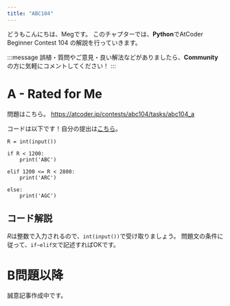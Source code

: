 ```yaml
---
title: "ABC104"
---
```


どうもこんにちは、Megです。
このチャプターでは、**Python**でAtCoder Beginner Contest 104 の解説を行っていきます。

:::message
誤植・質問やご意見・良い解法などがありましたら、**Community**の方に気軽にコメントしてください！
:::

# A - Rated for Me
問題はこちら。
https://atcoder.jp/contests/abc104/tasks/abc104_a

コードは以下です！自分の提出は[こちら](https://atcoder.jp/contests/abc104/submissions/26810972)。

```python: A.py
R = int(input())

if R < 1200:
    print('ABC')

elif 1200 <= R < 2800:
    print('ARC')

else:
    print('AGC')
```


## コード解説
$R$は整数で入力されるので、`int(input())`で受け取りましょう。
問題文の条件に従って、`if~elif文`で記述すればOKです。


# B問題以降
誠意記事作成中です。